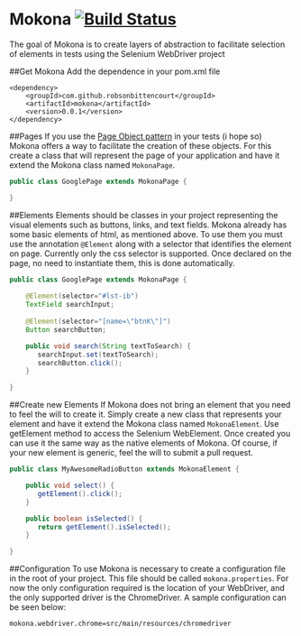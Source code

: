 # Mokona [![Build Status](https://travis-ci.org/robsonbittencourt/mokona.svg?branch=master)](https://travis-ci.org/robsonbittencourt/mokona)
The goal of Mokona is to create layers of abstraction to facilitate selection of elements in tests using the Selenium WebDriver project 

##Get Mokona
Add the dependence in your pom.xml file

```
<dependency>
    <groupId>com.github.robsonbittencourt</groupId>
    <artifactId>mokona</artifactId>
    <version>0.0.1</version>
</dependency> 
```

##Pages
If you use the [Page Object pattern](http://martinfowler.com/bliki/PageObject.html) in your tests (i hope so) Mokona offers a way to facilitate the creation of these objects.
For this create a class that will represent the page of your application and have it extend the Mokona class named `MokonaPage`.

```java
public class GooglePage extends MokonaPage {

}
```

##Elements 
Elements should be classes in your project representing the visual elements such as buttons, links, and text fields.
Mokona already has some basic elements of html, as mentioned above. To use them you must use the annotation `@Element`
along with a selector that identifies the element on page. Currently only the css selector is supported. Once declared on the page, no need to instantiate them, this is done automatically.

```java
public class GooglePage extends MokonaPage {
	
	@Element(selector="#lst-ib")
	TextField searchInput;
	
	@Element(selector="[name=\"btnK\"]")
	Button searchButton;

	public void search(String textToSearch) {
	   searchInput.set(textToSearch);
	   searchButton.click(); 
	}

}
```

##Create new Elements
If Mokona does not bring an element that you need to feel the will to create it. Simply create a new class that represents your element and have it extend the Mokona class named `MokonaElement`. Use getElement method to access the Selenium WebElement. Once created you can use it the same way as the native elements of Mokona. Of course, if your new element is generic, feel the will to submit a pull request.

```java
public class MyAwesomeRadioButton extends MokonaElement {

	public void select() {
	   getElement().click();
	}

	public boolean isSelected() {
	   return getElement().isSelected();
	}

}
```

##Configuration
To use Mokona is necessary to create a configuration file in the root of your project. This file should be called `mokona.properties`. For now the only configuration required is the location of your WebDriver, and the only supported driver is the ChromeDriver. A sample configuration can be seen below: 

```
mokona.webdriver.chrome=src/main/resources/chromedriver
```
